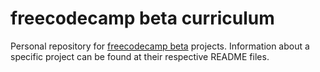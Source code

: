 # freecodecamp beta curriculum

Personal repository for [freecodecamp beta](beta.freecodecamp.com) projects.
Information about a specific project can be found at their respective README files.
